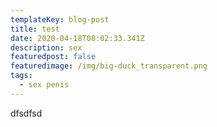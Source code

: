 ```yaml
---
templateKey: blog-post
title: test
date: 2020-04-18T08:02:33.341Z
description: sex
featuredpost: false
featuredimage: /img/big-duck_transparent.png
tags:
  - sex penis
---
```

dfsdfsd